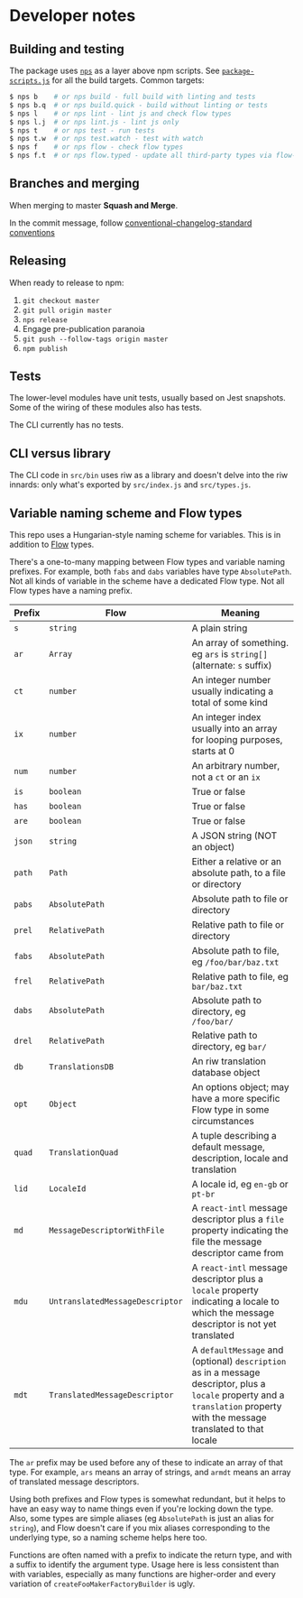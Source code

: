 # Developer notes

## Building and testing

The package uses [`nps`](https://www.npmjs.com/package/nps) as a layer above npm scripts. See [`package-scripts.js`](../package-scripts.js) for all the build targets. Common targets:

```bash
$ nps b    # or nps build - full build with linting and tests
$ nps b.q  # or nps build.quick - build without linting or tests
$ nps l    # or nps lint - lint js and check flow types
$ nps l.j  # or nps lint.js - lint js only
$ nps t    # or nps test - run tests
$ nps t.w  # or nps test.watch - test with watch
$ nps f    # or nps flow - check flow types
$ nps f.t  # or nps flow.typed - update all third-party types via flow-typed
```

## Branches and merging

When merging to master **Squash and Merge**.

In the commit message, follow [conventional-changelog-standard conventions](https://github.com/bcoe/conventional-changelog-standard/blob/master/convention.md)


## Releasing

When ready to release to npm:

1. `git checkout master`
1. `git pull origin master`
1. `nps release`
1. Engage pre-publication paranoia
1. `git push --follow-tags origin master`
1. `npm publish`


## Tests

The lower-level modules have unit tests, usually based on Jest snapshots. Some of the wiring of these modules also has tests.

The CLI currently has no tests.


## CLI versus library

The CLI code in `src/bin` uses riw as a library and doesn't delve into the riw innards: only what's exported by `src/index.js` and `src/types.js`.


## Variable naming scheme and Flow types

This repo uses a Hungarian-style naming scheme for variables. This is in addition to [Flow](https://flowtype.org/) types.

There's a one-to-many mapping between Flow types and variable naming prefixes. For example, both `fabs` and `dabs` variables have type `AbsolutePath`. Not all kinds of variable in the scheme have a dedicated Flow type. Not all Flow types have a naming prefix.

| Prefix | Flow | Meaning |
| --- | --- | --- |
| `s` | `string` | A plain string |
| `ar` | `Array` | An array of something. eg `ars` is `string[]` (alternate: `s` suffix) |
| `ct` | `number` | An integer number usually indicating a total of some kind |
| `ix` | `number` | An integer index usually into an array for looping purposes, starts at 0 |
| `num` | `number` | An arbitrary number, not a `ct` or an `ix` |
| `is` | `boolean` | True or false |
| `has` | `boolean` | True or false |
| `are` | `boolean` | True or false |
| `json` | `string` | A JSON string (NOT an object) |
| `path` | `Path` | Either a relative or an absolute path, to a file or directory |
| `pabs` | `AbsolutePath` | Absolute path to file or directory |
| `prel` | `RelativePath` | Relative path to file or directory |
| `fabs` | `AbsolutePath` | Absolute path to file, eg `/foo/bar/baz.txt` |
| `frel` | `RelativePath` | Relative path to file, eg `bar/baz.txt` |
| `dabs` | `AbsolutePath` | Absolute path to directory, eg `/foo/bar/` |
| `drel` | `RelativePath` | Relative path to directory, eg `bar/` |
| `db` | `TranslationsDB` | An riw translation database object |
| `opt` | `Object` | An options object; may have a more specific Flow type in some circumstances |
| `quad` | `TranslationQuad` | A tuple describing a default message, description, locale and translation |
| `lid` | `LocaleId` | A locale id, eg `en-gb` or `pt-br` |
| `md` | `MessageDescriptorWithFile` | A `react-intl` message descriptor plus a `file` property indicating the file the message descriptor came from |
| `mdu` | `UntranslatedMessageDescriptor` | A `react-intl` message descriptor plus a `locale` property indicating a locale to which the message descriptor is not yet translated |
| `mdt` | `TranslatedMessageDescriptor` | A `defaultMessage` and (optional) `description` as in a message descriptor, plus a `locale` property and a `translation` property with the message translated to that locale |


The `ar` prefix may be used before any of these to indicate an array of that type. For example, `ars` means an array of strings, and `armdt` means an array of translated message descriptors.

Using both prefixes and Flow types is somewhat redundant, but it helps to have an easy way to name things even if you're locking down the type. Also, some types are simple aliases (eg `AbsolutePath` is just an alias for `string`), and Flow doesn't care if you mix aliases corresponding to the underlying type, so a naming scheme helps here too.

Functions are often named with a prefix to indicate the return type, and with a suffix to identify the argument type. Usage here is less consistent than with variables, especially as many functions are higher-order and every variation of `createFooMakerFactoryBuilder` is ugly.
